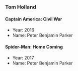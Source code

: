 ### Tom Holland

#### Captain America: Civil War
- Year: 2016
- Name: Peter Benjamin Parker

#### Spider-Man: Home Coming
- Year: 2017
- Name: Peter Benjamin Parker
